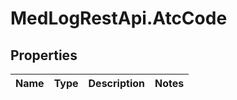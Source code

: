# MedLogRestApi.AtcCode

## Properties

Name | Type | Description | Notes
------------ | ------------- | ------------- | -------------


